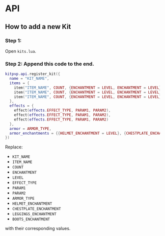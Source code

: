 # API
<!--
Remeber to add any new functionality to the API here.
-->
## How to add a new Kit
### Step 1: 
Open `kits.lua`.
### Step 2: Append this code to the end.
```lua
kitpvp.api.register_kit({
  name = "KIT_NAME",
  items = {
    item("ITEM_NAME", COUNT, {ENCHANTMENT = LEVEL, ENCHANTMENT = LEVEL}),
    item("ITEM_NAME", COUNT, {ENCHANTMENT = LEVEL, ENCHANTMENT = LEVEL}),
    item("ITEM_NAME", COUNT, {ENCHANTMENT = LEVEL, ENCHANTMENT = LEVEL})
  },
  effects = {
    effect(effects.EFFECT_TYPE, PARAM1, PARAM2),
    effect(effects.EFFECT_TYPE, PARAM1, PARAM2),
    effect(effects.EFFECT_TYPE, PARAM1, PARAM2)
  },
  armor = ARMOR_TYPE,
  armor_enchantments = {{HELMET_ENCHANTMENT = LEVEL}, {CHESTPLATE_ENCHANTMENT = LEVEL}, {LEGGINGS_ENCHANTMENT = LEVEL}, {BOOTS_ENCHANTMENT = LEVEL}}
})
```
Replace:
* `KIT_NAME`
* `ITEM_NAME`
* `COUNT`
* `ENCHANTMENT`
* `LEVEL`
* `EFFECT_TYPE`
* `PARAM1`
* `PARAM2`
* `ARMOR_TYPE`
* `HELMET_ENCHANTMENT`
* `CHESTPLATE_ENCHANTMENT`
* `LEGGINGS_ENCHANTMENT`
* `BOOTS_ENCHANTMENT`

with their corresponding values.
